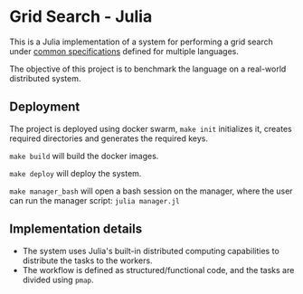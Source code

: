 # Grid Search - Julia

This is a Julia implementation of a system for performing a grid search under [common specifications](https://github.com/tpf-concurrent-benchmarks/docs/tree/main/grid_search) defined for multiple languages.

The objective of this project is to benchmark the language on a real-world distributed system.

## Deployment

The project is deployed using docker swarm, `make init` initializes it, creates required directories and generates the required keys.

`make build` will build the docker images.

`make deploy` will deploy the system.

`make manager_bash` will open a bash session on the manager, where the user can run the manager script: `julia manager.jl`

## Implementation details

- The system uses Julia's built-in distributed computing capabilities to distribute the tasks to the workers.
- The workflow is defined as structured/functional code, and the tasks are divided using `pmap`.

